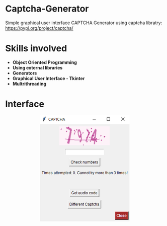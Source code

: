 # Captcha-Generator
Simple graphical user interface CAPTCHA Generator using captcha libratry: https://pypi.org/project/captcha/

# Skills involved
* **Object Oriented Programming**
* **Using external libraries**
* **Generators**
* **Graphical User Interface - Tkinter**
* **Multrithreading**

# Interface
<p align="center">
  <img src="https://raw.githubusercontent.com/Kubson900/Captcha-Generator/main/Interface.png">
</p>
